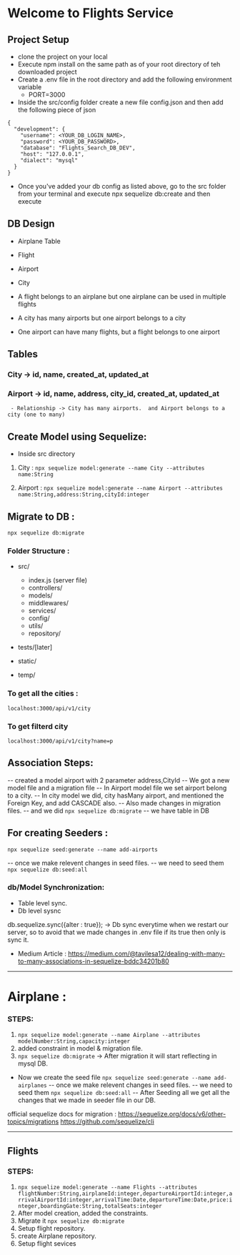 # Welcome to Flights Service

## Project Setup

- clone the project on your local
- Execute npm install on the same path as of your root directory of teh downloaded project
- Create a .env file in the root directory and add the following environment variable
  - PORT=3000
- Inside the src/config folder create a new file config.json and then add the following piece of json

```
{
  "development": {
    "username": <YOUR_DB_LOGIN_NAME>,
    "password": <YOUR_DB_PASSWORD>,
    "database": "Flights_Search_DB_DEV",
    "host": "127.0.0.1",
    "dialect": "mysql"
  }
}
```

- Once you've added your db config as listed above, go to the src folder from your terminal and execute npx sequelize db:create and then execute

## DB Design

- Airplane Table
- Flight
- Airport
- City

- A flight belongs to an airplane but one airplane can be used in multiple flights
- A city has many airports but one airport belongs to a city
- One airport can have many flights, but a flight belongs to one airport

## Tables

### City -> id, name, created_at, updated_at

### Airport -> id, name, address, city_id, created_at, updated_at

     - Relationship -> City has many airports.  and Airport belongs to a city (one to many)

## Create Model using Sequelize:

- Inside src directory

1. City : `npx sequelize model:generate --name City --attributes name:String`

2. Airport : `npx sequelize model:generate --name Airport --attributes name:String,address:String,cityId:integer`

## Migrate to DB :

`npx sequelize db:migrate`

### Folder Structure :

- src/

  - index.js (server file)
  - controllers/
  - models/
  - middlewares/
  - services/
  - config/
  - utils/
  - repository/

- tests/[later]
- static/
- temp/

### To get all the cities :

`localhost:3000/api/v1/city`

### To get filterd city

`localhost:3000/api/v1/city?name=p`

## Association Steps:

-- created a model airport with 2 parameter address,CityId
-- We got a new model file and a migration file
-- In Airport model file we set airport belong to a city.
-- In city model we did, city hasMany airport, and mentioned the Foreign Key, and add CASCADE also.
-- Also made changes in migration files.
-- and we did `npx sequelize db:migrate`
-- we have table in DB

## For creating Seeders :

`npx sequelize seed:generate --name add-airports`

-- once we make relevent changes in seed files.
-- we need to seed them
`npx sequelize db:seed:all`

### db/Model Synchronization:

- Table level sync.
- Db level sysnc

db.sequelize.sync({alter : true}); -> Db sync everytime when we restart our server, so to avoid that we made changes in .env file if its true then only is sync it.

- Medium Article : https://medium.com/@tavilesa12/dealing-with-many-to-many-associations-in-sequelize-bddc34201b80

---

# Airplane :

### STEPS:

1. `npx sequelize model:generate --name Airplane --attributes modelNumber:String,capacity:integer`
2. added constraint in model & migration file.
3. `npx sequelize db:migrate`
   -> After migration it will start reflecting in mysql DB.

- Now we create the seed file
  `npx sequelize seed:generate --name add-airplanes`
  -- once we make relevent changes in seed files.
  -- we need to seed them
  `npx sequelize db:seed:all`
  -- After Seeding all we get all the changes that we made in seeder file in our DB.
  
official sequelize docs for migration :
https://sequelize.org/docs/v6/other-topics/migrations
https://github.com/sequelize/cli

---
## Flights
### STEPS:

1. `npx sequelize model:generate --name Flights --attributes flightNumber:String,airplaneId:integer,departureAirportId:integer,arrivalAirportId:integer,arrivalTime:Date,departureTime:Date,price:integer,boardingGate:String,totalSeats:integer`
2. After model creation, added the constraints.
3. Migrate it ``npx sequelize db:migrate``
4. Setup flight repository.
5. create Airplane repository.
6. Setup flight sevices